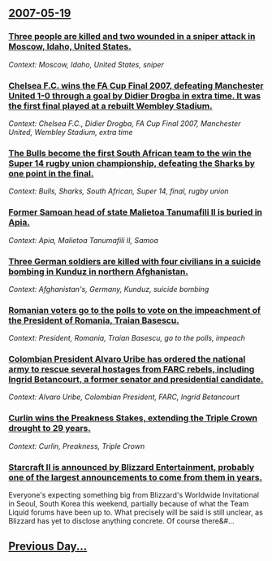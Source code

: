 ## [2007-05-19](/news/2007/05/19/index.md)

### [ Three people are killed and two wounded in a sniper attack in Moscow, Idaho, United States. ](/news/2007/05/19/three-people-are-killed-and-two-wounded-in-a-sniper-attack-in-moscow-idaho-united-states.md)
_Context: Moscow, Idaho, United States, sniper_

### [ Chelsea F.C. wins the FA Cup Final 2007, defeating Manchester United 1-0 through a goal by Didier Drogba in extra time. It was the first final played at a rebuilt Wembley Stadium. ](/news/2007/05/19/chelsea-f-c-wins-the-fa-cup-final-2007-defeating-manchester-united-1a0-through-a-goal-by-didier-drogba-in-extra-time-it-was-the-first.md)
_Context: Chelsea F.C., Didier Drogba, FA Cup Final 2007, Manchester United, Wembley Stadium, extra time_

### [ The Bulls become the first South African team to the win the Super 14 rugby union championship, defeating the Sharks by one point in the final. ](/news/2007/05/19/the-bulls-become-the-first-south-african-team-to-the-win-the-super-14-rugby-union-championship-defeating-the-sharks-by-one-point-in-the-fi.md)
_Context: Bulls, Sharks, South African, Super 14, final, rugby union_

### [ Former Samoan head of state Malietoa Tanumafili II is buried in Apia. ](/news/2007/05/19/former-samoan-head-of-state-malietoa-tanumafili-ii-is-buried-in-apia.md)
_Context: Apia, Malietoa Tanumafili II, Samoa_

### [ Three German soldiers are killed with four civilians in a suicide bombing in Kunduz in northern Afghanistan. ](/news/2007/05/19/three-german-soldiers-are-killed-with-four-civilians-in-a-suicide-bombing-in-kunduz-in-northern-afghanistan.md)
_Context: Afghanistan's, Germany, Kunduz, suicide bombing_

### [ Romanian voters go to the polls to vote on the impeachment of the President of Romania, Traian Basescu. ](/news/2007/05/19/romanian-voters-go-to-the-polls-to-vote-on-the-impeachment-of-the-president-of-romania-traian-basescu.md)
_Context: President, Romania, Traian Basescu, go to the polls, impeach_

### [ Colombian President Alvaro Uribe has ordered the national army to rescue several hostages from FARC rebels, including Ingrid Betancourt, a former senator and presidential candidate. ](/news/2007/05/19/colombian-president-alvaro-uribe-has-ordered-the-national-army-to-rescue-several-hostages-from-farc-rebels-including-angrid-betancourt.md)
_Context: Alvaro Uribe, Colombian President, FARC, Ingrid Betancourt_

### [ Curlin wins the Preakness Stakes, extending the Triple Crown drought to 29 years. ](/news/2007/05/19/curlin-wins-the-preakness-stakes-extending-the-triple-crown-drought-to-29-years.md)
_Context: Curlin, Preakness, Triple Crown_

### [ Starcraft II is announced by Blizzard Entertainment, probably one of the largest announcements to come from them in years. ](/news/2007/05/19/starcraft-ii-is-announced-by-blizzard-entertainment-probably-one-of-the-largest-announcements-to-come-from-them-in-years.md)
Everyone&#039;s expecting something big from Blizzard&#039;s Worldwide Invitational in Seoul, South Korea this weekend, partially because of what the Team Liquid forums have been up to. What precisely will be said is still unclear, as Blizzard has yet to disclose anything concrete. Of course there&#...

## [Previous Day...](/news/2007/05/18/index.md)

